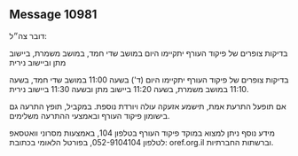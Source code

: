 ## Message 10981

דובר צה״ל:

בדיקות צופרים של פיקוד העורף יתקיימו היום במושב שדי חמד, במושב משמרת, ביישוב מתן וביישוב נירית

בדיקות צופרים של פיקוד העורף יתקיימו היום (ד') בשעה 11:00 במושב שדי חמד, בשעה 11:10 במושב משמרת, בשעה 11:20 ביישוב מתן ובשעה 11:30 ביישוב נירית.

אם תופעל התרעת אמת, תישמע אזעקה עולה ויורדת נוספת.
במקביל, תופץ התרעה גם בישומון פיקוד העורף ובאמצעי ההתרעה משלימים.

מידע נוסף ניתן למצוא במוקד פיקוד העורף בטלפון 104, באמצעות מסרוני וואטסאפ לטלפון 052-9104104, בפורטל הלאומי בכתובת: oref.org.il וברשתות החברתיות.

